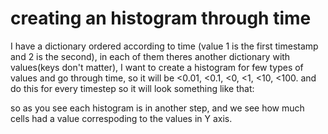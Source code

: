 
# creating an histogram through time

I have a dictionary ordered according to time (value 1 is the first timestamp and 2 is the second), in each of them theres another dictionary with values(keys don't matter), I want to create a histogram for few types of values and go through time, so it will be <0.01, <0.1, <0, <1, <10, <100.
and do this for every timestep so it will look something like that:

so as you see each histogram is in another step, and we see how much cells had a value correspoding to the values in Y axis.

        